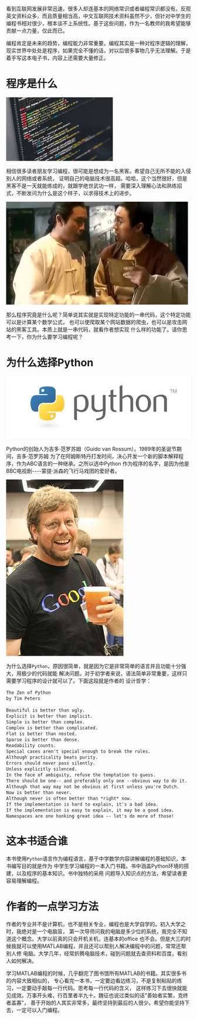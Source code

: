 看到互联网发展非常迅速，很多人却连基本的网络常识或者编程常识都没有。反观英文资料众多，而且质量相当高，中文互联网技术资料虽然不少，但针对中学生的编程书相对很少，根本谈不上系统性。基于这些问题，作为一名教师的我希望能够贡献一点力量，仅此而已。

编程肯定是未来的趋势，编程能力非常重要。编程其实是一种对程序逻辑的理解，现实世界中处处是程序，如果完全不懂的话，对以后很多事物几乎无法理解。于是着手写这本电子书，内容上还需要大量修正。

# 程序是什么

![代码](/midStudent/image/1/代码.jpeg)

相信很多读者朋友学习编程，很可能是想成为一名黑客。希望自己无所不能的入侵别人的网络或者系统， 证明自己的电脑技术很高超。哈哈，这个当然很好，但是黑客不是一天就能练成的，就跟学绝世武功一样， 需要深入理解心法和熟练招式，不断发问为什么是这个样子，以求得技术上的进步。

![绝世武功](/midStudent/image/1/绝世武功.jpeg)

那么程序究竟是什么呢？简单说其实就是实现特定功能的一串代码，这个特定功能可以是计算某个数学公式， 也可以使爬取某个网站数据的爬虫，也可以是攻击网站的黑客工具。本质上就是一串代码，就看作者想实现 什么样的功能了。请你思考一下，你为什么要学习编程呢？

# 为什么选择Python

![pylogo](/midStudent/image/1/pylogo.png)

Python的创始人为吉多·范罗苏姆（Guido van Rossum）。1989年的圣诞节期间，吉多·范罗苏姆 为了在阿姆斯特丹打发时间，决心开发一个新的脚本解释程序，作为ABC语言的一种继承。之所以选中Python 作为程序的名字，是因为他是BBC电视剧----蒙提·派森的飞行马戏团的爱好者。

![Guido](/midStudent/image/1/Guido.jpg)

为什么选择`Python`，原因很简单，就是因为它是非常简单的语言并且功能十分强大，用极少的代码就能 解决问题。对于初学者来说，语法简单非常重要，这样只需要学习程序的设计就可以了。下面这段就是作者的 设计哲学：

```
The Zen of Python
by Tim Peters

Beautiful is better than ugly.
Explicit is better than implicit.
Simple is better than complex.
Complex is better than complicated.
Flat is better than nested.
Sparse is better than dense.
Readability counts.
Special cases aren't special enough to break the rules.
Although practicality beats purity.
Errors should never pass silently.
Unless explicitly silenced.
In the face of ambiguity, refuse the temptation to guess.
There should be one-- and preferably only one --obvious way to do it.
Although that way may not be obvious at first unless you're Dutch.
Now is better than never.
Although never is often better than *right* now.
If the implementation is hard to explain, it's a bad idea.
If the implementation is easy to explain, it may be a good idea.
Namespaces are one honking great idea -- let's do more of those!
```

# 这本书适合谁

本书使用`Python`语言作为编程语言，基于中学数学内容讲解编程的基础知识，本书编写目的就是作为 中学生学习编程的一本入门书籍。书中涵盖Python环境的搭建，以及程序的基本知识。书中独特的采用 问题导入知识点的方法，希望读者更容易理解编程。

# 作者的一点学习方法

作者的专业并不是计算机，也不是相关专业，编程也是大学自学的。初入大学之时，我绝对是一个电脑盲， 第一次导师问我的电脑是多少位的系统，我完全不知道这个概念。大学以前真的只会开机关机，连基本的office 也不会。但是大三的时候我就可以使用MATLAB编程，并且还可以帮别人解决编程中的问题，常常还帮别人修 电脑。大学几年，经常折腾电脑技术，碰到问题就去查资料和百度，看别人如何解决。

学习MATLAB编程的时候，几乎翻完了图书馆所有MATLAB的书籍。其实很多书的内容大致相似的， 专心看完一本书，一定要边看边练习，不是复制粘贴的练习，一定要动手敲每一行代码。思考每一行代码的含义， 这样练习下去很快就能见成效。万事开头难，行百里者半九十。魏征也说过类似的话"善始者实繁，克终者盖寡"， 善于开始的人其实非常多，最终坚持到最后的人很少。希望你能坚持下去，一定可以入门编程。
